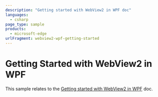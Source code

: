 ```yaml
---
description: "Getting started with WebView2 in WPF doc"
languages: 
  - csharp
page_type: sample
products: 
  - microsoft-edge
urlFragment: webview2-wpf-getting-started
---
```

# Getting Started with WebView2 in WPF

This sample relates to the [Getting started with WebView2 in WPF](https://docs.microsoft.com/microsoft-edge/webview2/gettingstarted/wpf) doc.
